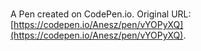 # 

A Pen created on CodePen.io. Original URL: [https://codepen.io/Anesz/pen/vYOPyXQ](https://codepen.io/Anesz/pen/vYOPyXQ).


